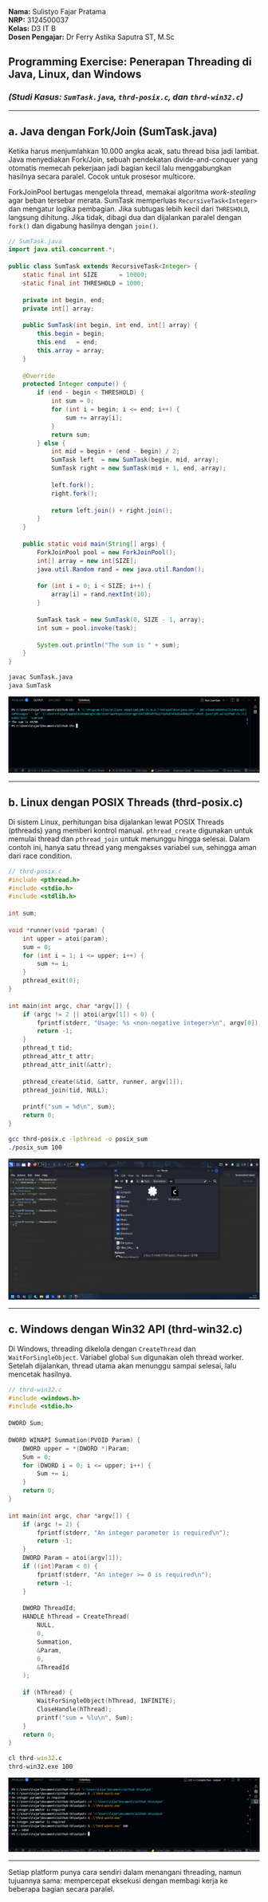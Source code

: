 **Nama:** Sulistyo Fajar Pratama  
**NRP:** 3124500037  
**Kelas:** D3 IT B    
**Dosen Pengajar:** Dr Ferry Astika Saputra ST, M.Sc

## **Programming Exercise: Penerapan Threading di Java, Linux, dan Windows**  
### *(Studi Kasus: `SumTask.java`, `thrd-posix.c`, dan `thrd-win32.c`)*

---

## a. Java dengan Fork/Join (SumTask.java)

Ketika harus menjumlahkan 10.000 angka acak, satu thread bisa jadi lambat. Java menyediakan Fork/Join, sebuah pendekatan divide-and-conquer yang otomatis memecah pekerjaan jadi bagian kecil lalu menggabungkan hasilnya secara paralel. Cocok untuk prosesor multicore.

ForkJoinPool bertugas mengelola thread, memakai algoritma *work-stealing* agar beban tersebar merata. SumTask memperluas `RecursiveTask<Integer>` dan mengatur logika pembagian. Jika subtugas lebih kecil dari `THRESHOLD`, langsung dihitung. Jika tidak, dibagi dua dan dijalankan paralel dengan `fork()` dan digabung hasilnya dengan `join()`.

```java
// SumTask.java
import java.util.concurrent.*;

public class SumTask extends RecursiveTask<Integer> {
    static final int SIZE      = 10000;
    static final int THRESHOLD = 1000;

    private int begin, end;
    private int[] array;

    public SumTask(int begin, int end, int[] array) {
        this.begin = begin;
        this.end   = end;
        this.array = array;
    }

    @Override
    protected Integer compute() {
        if (end - begin < THRESHOLD) {
            int sum = 0;
            for (int i = begin; i <= end; i++) {
                sum += array[i];
            }
            return sum;
        } else {
            int mid = begin + (end - begin) / 2;
            SumTask left  = new SumTask(begin, mid, array);
            SumTask right = new SumTask(mid + 1, end, array);

            left.fork();
            right.fork();

            return left.join() + right.join();
        }
    }

    public static void main(String[] args) {
        ForkJoinPool pool = new ForkJoinPool();
        int[] array = new int[SIZE];
        java.util.Random rand = new java.util.Random();

        for (int i = 0; i < SIZE; i++) {
            array[i] = rand.nextInt(10);
        }

        SumTask task = new SumTask(0, SIZE - 1, array);
        int sum = pool.invoke(task);

        System.out.println("The sum is " + sum);
    }
}
```

```bash
javac SumTask.java
java SumTask
```

![Java](java.png)

---

## b. Linux dengan POSIX Threads (thrd-posix.c)

Di sistem Linux, perhitungan bisa dijalankan lewat POSIX Threads (pthreads) yang memberi kontrol manual. `pthread_create` digunakan untuk memulai thread dan `pthread_join` untuk menunggu hingga selesai. Dalam contoh ini, hanya satu thread yang mengakses variabel `sum`, sehingga aman dari race condition.

```c
// thrd-posix.c
#include <pthread.h>
#include <stdio.h>
#include <stdlib.h>

int sum;

void *runner(void *param) {
    int upper = atoi(param);
    sum = 0;
    for (int i = 1; i <= upper; i++) {
        sum += i;
    }
    pthread_exit(0);
}

int main(int argc, char *argv[]) {
    if (argc != 2 || atoi(argv[1]) < 0) {
        fprintf(stderr, "Usage: %s <non-negative integer>\n", argv[0]);
        return -1;
    }
    pthread_t tid;
    pthread_attr_t attr;
    pthread_attr_init(&attr);

    pthread_create(&tid, &attr, runner, argv[1]);
    pthread_join(tid, NULL);

    printf("sum = %d\n", sum);
    return 0;
}
```

```bash
gcc thrd-posix.c -lpthread -o posix_sum
./posix_sum 100
```

![linux](linux.png)

---

## c. Windows dengan Win32 API (thrd-win32.c)

Di Windows, threading dikelola dengan `CreateThread` dan `WaitForSingleObject`. Variabel global `Sum` digunakan oleh thread worker. Setelah dijalankan, thread utama akan menunggu sampai selesai, lalu mencetak hasilnya.

```c
// thrd-win32.c
#include <windows.h>
#include <stdio.h>

DWORD Sum;

DWORD WINAPI Summation(PVOID Param) {
    DWORD upper = *(DWORD *)Param;
    Sum = 0;
    for (DWORD i = 0; i <= upper; i++) {
        Sum += i;
    }
    return 0;
}

int main(int argc, char *argv[]) {
    if (argc != 2) {
        fprintf(stderr, "An integer parameter is required\n");
        return -1;
    }
    DWORD Param = atoi(argv[1]);
    if ((int)Param < 0) {
        fprintf(stderr, "An integer >= 0 is required\n");
        return -1;
    }

    DWORD ThreadId;
    HANDLE hThread = CreateThread(
        NULL,
        0,
        Summation,
        &Param,
        0,
        &ThreadId
    );

    if (hThread) {
        WaitForSingleObject(hThread, INFINITE);
        CloseHandle(hThread);
        printf("sum = %lu\n", Sum);
    }
    return 0;
}
```

```bat
cl thrd-win32.c
thrd-win32.exe 100
```

![thrd-win32.c](thrd-win32.png)

---

Setiap platform punya cara sendiri dalam menangani threading, namun tujuannya sama: mempercepat eksekusi dengan membagi kerja ke beberapa bagian secara paralel.
